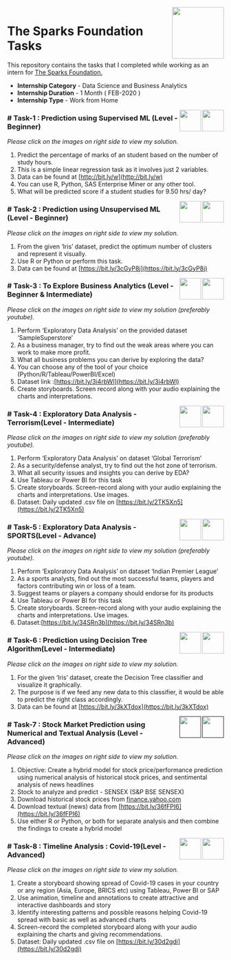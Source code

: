 <img align = right height = 120 width = 120 src = https://www.thesparksfoundationsingapore.org/images/logo_small.png>

#  The Sparks Foundation Tasks


This repository contains the tasks that I completed while working as an intern for [The Sparks Foundation.](https://www.thesparksfoundationsingapore.org/)
- **Internship Category** - Data Science and Business Analytics
- **Internship Duration** - 1 Month ( FEB-2020 )
- **Internship Type** - Work from Home



 
 [<img align = right height = 50 width = 50 src = https://cdn4.iconfinder.com/data/icons/social-media-and-logos-11/32/Logo_Youtube-512.png>](https://youtu.be/6GdJ6TibGis)
[<img align = right height = 50 width = 50 src = https://cdn4.iconfinder.com/data/icons/project-management-4-2/65/161-512.png>](https://github.com/Usman-Ghani123/THE-SPARKS-FOUNDATION/blob/main/TASK%201%20-%20LINEAR%20REGRESSION.ipynb)


### # Task-1 : Prediction using Supervised ML (Level - Beginner)
_Please click on the images on right side to view my solution._

1. Predict the percentage of marks of an student based on the number of study hours.
1. This is a simple linear regression task as it involves just 2 variables.
1. Data can be found at [http://bit.ly/w](http://bit.ly/w)
1. You can use R, Python, SAS Enterprise Miner or any other tool.
1. What will be predicted score if a student studies for 9.50 hrs/ day?
 



 [<img align = right height = 50 width = 50 src = https://cdn4.iconfinder.com/data/icons/social-media-and-logos-11/32/Logo_Youtube-512.png>](https://youtu.be/oo9rUlkYIrQ)
[<img align = right height = 50 width = 50 src = https://cdn4.iconfinder.com/data/icons/project-management-4-2/65/161-512.png>](https://github.com/Usman-Ghani123/THE-SPARKS-FOUNDATION/blob/main/Task%202%20-%20KMeans%20Clustering.ipynb)

### # Task-2 : Prediction using Unsupervised ML (Level - Beginner)
_Please click on the images on right side to view my solution._

1. From the given ‘Iris’ dataset, predict the optimum number of clusters and represent it visually.
1. Use R or Python or perform this task.
1. Data can be found at [https://bit.ly/3cGyP8j](https://bit.ly/3cGyP8j)

[<img align = right height = 50 width = 50 src = https://cdn4.iconfinder.com/data/icons/social-media-and-logos-11/32/Logo_Youtube-512.png>](https://www.youtube.com/watch?v=2p41_bpoF8I&t=2s)
[<img align = right height = 50 width = 50 src = https://cdn4.iconfinder.com/data/icons/project-management-4-2/65/161-512.png>](https://app.powerbi.com/groups/b182794a-782e-476d-8164-b5ce4a4c8a70/dashboards/17bd7934-0047-45f0-ae7a-169b1c7f5934?ctid=1511ab2e-502b-4e2d-bd68-f679f549b5a2)

### # Task-3 : To Explore Business Analytics (Level - Beginner & Intermediate)
_Please click on the images on right side to view my solution (preferably youtube)._

1. Perform ‘Exploratory Data Analysis’ on the provided dataset ‘SampleSuperstore’
1. As a business manager, try to find out the weak areas where you can work to make more profit.
1. What all business problems you can derive by exploring the data?
1. You can choose any of the tool of your choice (Python/R/Tableau/PowerBI/Excel)
1. Dataset link :[https://bit.ly/3i4rbWl](https://bit.ly/3i4rbWl)
1. Create storyboards. Screen record along with your audio explaining the charts and interpretations.


[<img align = right height = 50 width = 50 src = https://cdn4.iconfinder.com/data/icons/social-media-and-logos-11/32/Logo_Youtube-512.png>](https://youtu.be/IyRP7cyBLcA)
[<img align = right height = 50 width = 50 src = https://cdn4.iconfinder.com/data/icons/project-management-4-2/65/161-512.png>](https://github.com/Usman-Ghani123/THE-SPARKS-FOUNDATION/blob/main/Task%204%20-%20Global%20Terrorism%20Cleaning%20(Pre-processing%20ONLY).ipynb)

### # Task-4 : Exploratory Data Analysis - Terrorism(Level - Intermediate)
_Please click on the images on right side to view my solution (preferably youtube)._

1. Perform ‘Exploratory Data Analysis’ on dataset ‘Global Terrorism’ 
1. As a security/defense analyst, try to find out the hot zone of terrorism. 
1. What all security issues and insights you can derive by EDA? 
1. Use Tableau or Power BI for this task
1. Create storyboards. Screen-record along with your audio explaining the charts and interpretations. Use images.
1. Dataset: Daily updated .csv file on [https://bit.ly/2TK5Xn5](https://bit.ly/2TK5Xn5)

[<img align = right height = 50 width = 50 src = https://cdn4.iconfinder.com/data/icons/social-media-and-logos-11/32/Logo_Youtube-512.png>](https://www.youtube.com/watch?v=KIEO27YuhMc&t=4s)
[<img align = right height = 50 width = 50 src = https://cdn4.iconfinder.com/data/icons/project-management-4-2/65/161-512.png>](https://app.powerbi.com/groups/b182794a-782e-476d-8164-b5ce4a4c8a70/reports/a9aac5c2-e4f0-48b8-baed-a5f4b4ab89b0?ctid=1511ab2e-502b-4e2d-bd68-f679f549b5a2)

### # Task-5 : Exploratory Data Analysis - SPORTS(Level - Advance)
_Please click on the images on right side to view my solution (preferably youtube)._

1. Perform ‘Exploratory Data Analysis’ on dataset  ‘Indian Premier League’ 
1. As a sports analysts, find out the most successful teams, players and factors
contributing win or loss of a team.  
1. Suggest teams or players a company should endorse for its products
1. Use Tableau or Power BI for this task
1. Create storyboards. Screen-record along with your audio explaining the charts and interpretations. Use images.
1. Dataset:[https://bit.ly/34SRn3b](https://bit.ly/34SRn3b)


 [<img align = right height = 50 width = 50 src = https://cdn4.iconfinder.com/data/icons/social-media-and-logos-11/32/Logo_Youtube-512.png>](https://youtu.be/LuLzEbHTFbI)
[<img align = right height = 50 width = 50 src = https://cdn4.iconfinder.com/data/icons/project-management-4-2/65/161-512.png>](https://github.com/Usman-Ghani123/THE-SPARKS-FOUNDATION/blob/main/Task%206%20-%20PREDICTION%20USING%20DECISION%20TREE%20ALGORITHM.ipynb)

### # Task-6 : Prediction using Decision Tree Algorithm(Level - Intermediate)
_Please click on the images on right side to view my solution._

1. For the given ‘Iris’ dataset, create the Decision Tree classifier and visualize it graphically.
1. The purpose is if we feed any new data to this classifier, it would be able to predict the right class accordingly.
1. Data can be found at [https://bit.ly/3kXTdox](https://bit.ly/3kXTdox)




[<img align = right height = 50 width = 50 src = https://cdn4.iconfinder.com/data/icons/social-media-and-logos-11/32/Logo_Youtube-512.png>]()
[<img align = right height = 50 width = 50 src = https://cdn4.iconfinder.com/data/icons/project-management-4-2/65/161-512.png>]()

### # Task-7 : Stock Market Prediction using Numerical and Textual Analysis (Level - Advanced)
_Please click on the images on right side to view my solution._

1. Objective: Create a hybrid model for stock price/performance prediction using numerical analysis of historical stock prices, 
and sentimental analysis of news headlines 
1. Stock to analyze and predict - SENSEX (S&P BSE SENSEX)
1. Download historical stock prices from [finance.yahoo.com](finance.yahoo.com)
1. Download textual (news) data from [https://bit.ly/36fFPI6](https://bit.ly/36fFPI6)
1. Use either R or Python, or both for separate analysis and then
combine the findings to create a hybrid model


 [<img align = right height = 50 width = 50 src = https://cdn4.iconfinder.com/data/icons/social-media-and-logos-11/32/Logo_Youtube-512.png>](https://youtu.be/_-pM0IX0KHg)
[<img align = right height = 50 width = 50 src = https://cdn4.iconfinder.com/data/icons/project-management-4-2/65/161-512.png>](https://app.powerbi.com/groups/b182794a-782e-476d-8164-b5ce4a4c8a70/reports/fb215a82-0482-4f70-b693-9a86a141c9a6?ctid=1511ab2e-502b-4e2d-bd68-f679f549b5a2)

### # Task-8 : Timeline Analysis : Covid-19(Level - Advanced)
_Please click on the images on right side to view my solution._

1. Create a storyboard showing spread of Covid-19 cases in your country or
any region (Asia, Europe, BRICS etc) using Tableau, Power BI or SAP
1. Use animation, timeline and annotations to create attractive and interactive
dashboards and story
1. Identify interesting patterns and possible reasons helping Covid-19 spread
with basic as well as advanced charts
1. Screen-record the completed storyboard along with your audio explaining the
charts and giving recommendations.
1. Dataset: Daily updated .csv file on [https://bit.ly/30d2gdi](https://bit.ly/30d2gdi)

